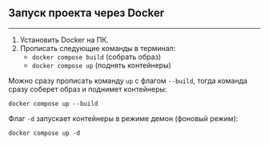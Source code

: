 ## Запуск проекта через Docker

---

1) Установить Docker на ПК.
2) Прописать следующие команды в терминал:
    - `docker compose build` (собрать образ)
    - `docker compose up` (поднять контейнеры)

Можно сразу прописать команду `up` с флагом `--build`, тогда команда сразу соберет образ и поднимет контейнеры:

`docker compose up --build`

Флаг `-d` запускает контейнеры в режиме демон (фоновый режим):

`docker compose up -d`
